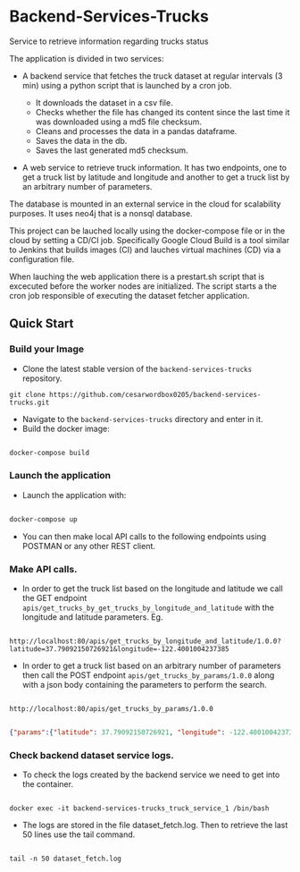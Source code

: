 # Backend-Services-Trucks
Service to retrieve information regarding trucks status

The application is divided in two services:

* A backend service that fetches the truck dataset at regular intervals (3 min) using
  a python script that is launched by a cron job.
    * It downloads the dataset in a csv file.
    * Checks whether the file has changed its content since the last time it was downloaded using a md5 file checksum.
    * Cleans and processes the data in a pandas dataframe.
    * Saves the data in the db.
    * Saves the last generated md5 checksum.

* A web service to retrieve truck information. It has two endpoints,
  one to get a truck list by latitude and longitude and another to get a truck list by an
  arbitrary number of parameters.

The database is mounted in an external service in the cloud for scalability purposes. It uses
neo4j that is a nonsql database.

This project can be lauched locally using the docker-compose file or in the cloud by setting a CD/CI job. Specifically Google Cloud Build is a tool similar to Jenkins that builds images (CI) and lauches virtual machines (CD) via a configuration file.

When lauching the web application there is a prestart.sh script that is excecuted before the worker nodes are initialized. The script starts a the cron job responsible of executing the dataset fetcher application.

## Quick Start

### Build your Image

* Clone the latest stable version of the `backend-services-trucks` repository.

```
git clone https://github.com/cesarwordbox0205/backend-services-trucks.git
```

* Navigate to the `backend-services-trucks` directory and enter in it.
* Build the docker image:

```bash

docker-compose build

```

### Launch the application

* Launch the application with:

```bash

docker-compose up

```

* You can then make local API calls to the following endpoints using POSTMAN or any other REST client.

### Make API calls.


* In order to get the truck list based on the longitude and latitude we call the GET endpoint `apis/get_trucks_by_get_trucks_by_longitude_and_latitude` with the longitude and latitude parameters. Eg.

```

http://localhost:80/apis/get_trucks_by_longitude_and_latitude/1.0.0?latitude=37.79092150726921&longitude=-122.4001004237385

```

* In order to get a truck list based on an arbitrary number of parameters then call the POST endpoint `apis/get_trucks_by_params/1.0.0` along with a json body containing the parameters to perform the search.

```

http://localhost:80/apis/get_trucks_by_params/1.0.0

```

```JSON

{"params":{"latitude": 37.79092150726921, "longitude": -122.4001004237385}}

```

### Check backend dataset service logs.


* To check the logs created by the backend service we need to get into the container.

```

docker exec -it backend-services-trucks_truck_service_1 /bin/bash

```

* The logs are stored in the file dataset_fetch.log. Then to retrieve the last 50
lines use the tail command.

```

tail -n 50 dataset_fetch.log

```


